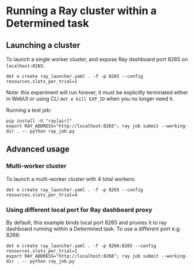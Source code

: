# Running a Ray cluster within a Determined task

## Launching a cluster

To launch a single worker cluster, and expose Ray dashboard port 8265 on `localhost:8265`:

    det e create ray_launcher.yaml . -f -p 8265 --config resources.slots_per_trial=1

Note: this experiment will run forever, it must be explicitly terminated either in WebUI or using CLI ``det e kill EXP_ID`` when you no longer need it.

Running a test job:

    pip install -U "ray[air]"
    export RAY_ADDRESS="http://localhost:8265"; ray job submit --working-dir . -- python ray_job.py


## Advanced usage

### Multi-worker cluster

To launch a multi-worker cluster with 4 total workers:

    det e create ray_launcher.yaml . -f -p 8265 --config resources.slots_per_trial=4

### Using different local port for Ray dashboard proxy

By default, this example binds local port 8265 and proxies it to ray dashboard running within a Determined task. To use a different port e.g. 8266:

    det e create ray_launcher.yaml . -f -p 8266:8265 --config resources.slots_per_trial=1
    export RAY_ADDRESS="http://localhost:8266"; ray job submit --working-dir . -- python ray_job.py
